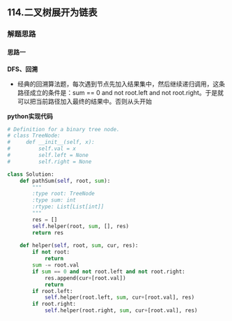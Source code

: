 ## 114.二叉树展开为链表
### 解题思路
#### 思路一
**DFS、回溯**
- 经典的回溯算法题，每次遇到节点先加入结果集中，然后继续递归调用，这条路径成立的条件是：sum == 0 and not root.left and not root.right。于是就可以把当前路径加入最终的结果中。否则从头开始

**python实现代码**
```python
# Definition for a binary tree node.
# class TreeNode:
#     def __init__(self, x):
#         self.val = x
#         self.left = None
#         self.right = None

class Solution:
    def pathSum(self, root, sum):
        """
        :type root: TreeNode
        :type sum: int
        :rtype: List[List[int]]
        """
        res = []
        self.helper(root, sum, [], res)
        return res
        
    def helper(self, root, sum, cur, res):
        if not root:
            return 
        sum -= root.val
        if sum == 0 and not root.left and not root.right:
            res.append(cur+[root.val])
            return 
        if root.left:
            self.helper(root.left, sum, cur+[root.val], res)
        if root.right:
            self.helper(root.right, sum, cur+[root.val], res)
        

```

